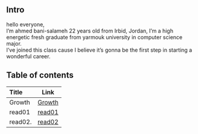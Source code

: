 ## Intro
hello everyone,  
 I’m ahmed bani-salameh 22 years old from Irbid, Jordan, I’m a high energetic fresh graduate from yarmouk university in computer science major.  
  I’ve joined this class cause I believe it’s gonna be the first step in starting a wonderful career. 

## Table of contents
| Title       | Link  | 
| :---        |    :----:   |
| Growth      | [Growth](https://ahmedbani.github.io/reading-notes/Growth)       |
| read01      | [read01](https://ahmedbani.github.io/reading-notes/read01)       |
| read02.     | [read02](https://ahmedbani.github.io/reading-notes/read02)
